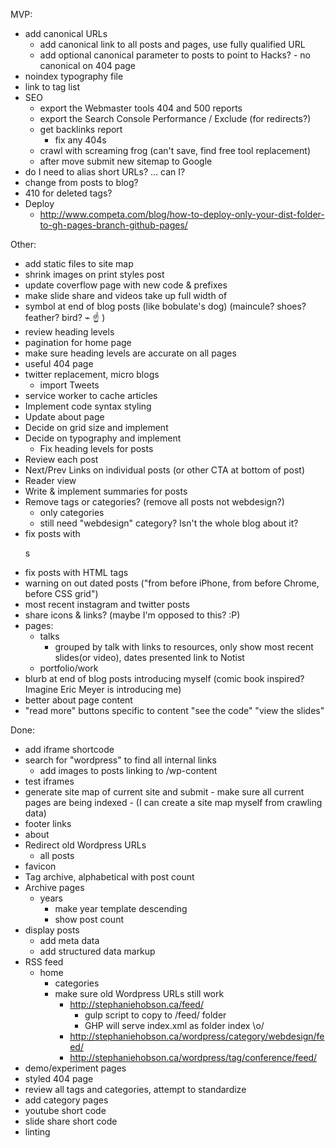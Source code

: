 MVP:

- add canonical URLs
  - add canonical link to all posts and pages, use fully qualified URL
  - add optional canonical parameter to posts to point to Hacks?
    <link rel="canonical" href="http://stephaniehobson.ca/wordpress/2017/10/31/how-we-rebuilt-the-viewsourceconf-org-website/">
    - no canonical on 404 page
- noindex typography file
- link to tag list
- SEO
    - export the Webmaster tools 404 and 500 reports
    - export the Search Console Performance / Exclude (for redirects?)
    - get backlinks report
      - fix any 404s
    - crawl with screaming frog (can't save, find free tool replacement)
    - after move submit new sitemap to Google
- do I need to alias short URLs? ... can I?
    <link rel='shortlink' href='http://stephaniehobson.ca/?p=792' />
- change from posts to blog?
- 410 for deleted tags?
- Deploy
    - http://www.competa.com/blog/how-to-deploy-only-your-dist-folder-to-gh-pages-branch-github-pages/


Other:

- add static files to site map
- shrink images on print styles post
- update coverflow page with new code & prefixes
- make slide share and videos take up full width of <main>
- symbol at end of blog posts (like bobulate's dog) (maincule? shoes? feather? bird? ⌁ ☝ )
- review heading levels
- pagination for home page
- make sure heading levels are accurate on all pages
- useful 404 page
- twitter replacement, micro blogs
  - import Tweets
- service worker to cache articles
- Implement code syntax styling
- Update about page
- Decide on grid size and implement
- Decide on typography and implement
  - Fix heading levels for posts
- Review each post
- Next/Prev Links on individual posts (or other CTA at bottom of post)
- Reader view
- Write & implement summaries for posts
- Remove tags or categories? (remove all posts not webdesign?)
  - only categories
  - still need "webdesign" category? Isn't the whole blog about it?
- fix posts with <dl>s
- fix posts with HTML tags
- warning on out dated posts ("from before iPhone, from before Chrome, before CSS grid")
- most recent instagram and twitter posts
- share icons & links? (maybe I'm opposed to this? :P)
- pages:
    - talks
        - grouped by talk with links to resources, only show most recent slides(or video), dates presented link to Notist
    - portfolio/work
- blurb at end of blog posts introducing myself (comic book inspired? Imagine Eric Meyer is introducing me)
- better about page content
- "read more" buttons specific to content "see the code" "view the slides"


Done:
- add iframe shortcode
- search for "wordpress" to find all internal links
  - add images to posts linking to /wp-content
- test iframes
- generate site map of current site and submit
      - make sure all current pages are being indexed
      - (I can create a site map myself from crawling data)
- footer links
- about
- Redirect old Wordpress URLs
  - all posts
- favicon
- Tag archive, alphabetical with post count
- Archive pages
    - years
        - make year template descending
        - show post count
- display posts
  - add meta data
  - add structured data markup
- RSS feed
  - home
    - categories
    - make sure old Wordpress URLs still work
      - http://stephaniehobson.ca/feed/
        - gulp script to copy to /feed/ folder
        - GHP will serve index.xml as folder index \o/
      - http://stephaniehobson.ca/wordpress/category/webdesign/feed/
      - http://stephaniehobson.ca/wordpress/tag/conference/feed/
- demo/experiment pages
- styled 404 page
- review all tags and categories, attempt to standardize
- add category pages
- youtube short code
- slide share short code
- linting
